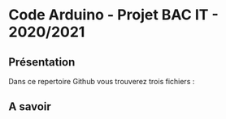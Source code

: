 # Code Arduino - Projet BAC IT - 2020/2021

## Présentation

Dans ce repertoire Github vous trouverez trois fichiers : 

## A savoir
